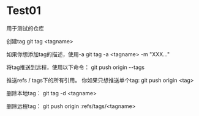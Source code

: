 # Test01
用于测试的仓库

创建tag
git tag \<tagname\>

如果你想添加tag的描述，使用-a
git tag -a \<tagname\> -m "XXX..."

将tag推送到远程，使用以下命令：
git push origin --tags

推送refs / tags下的所有引用。
你如果只想推送单个tag:
git push origin \<tag\>
  
删除本地tag：
git tag -d \<tagname\>

删除远程tag：
git push origin :refs/tags/\<tagname\>
